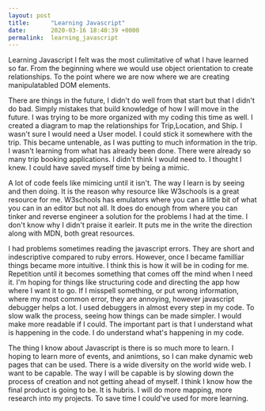 ```yaml
---
layout: post
title:      "Learning Javascript"
date:       2020-03-16 18:40:39 +0000
permalink:  learning_javascript
---
```



Learning Javascript I felt was the most culimitative of what I have learned so far. From the beginning where we would use object orientation to create relationships. To the point where we are now where we are creating manipulatabled DOM elements. 

There are things in the future, I didn't do well from that start but that I didn't do bad. Simply mistakes that build knowledge of how I will move in the future. I was trying to be more organized with my coding this time as well. I created a diagram to map the relationships for Trip,Location, and Ship. I wasn't sure I would need a User model. I could stick it somewhere with the trip. This became untenable, as I was putting to much information in the trip. I wasn't learning from what has already been done. There were already so many trip booking applications. I didn't think I would need to. I thought I knew. I could have saved myself time by being a mimic. 

A lot of code feels like mimicing until it isn't. The way I learn is by seeing and then doing. It is the reason why resource like W3schools is a great resource for me. W3schools has emulators where you can a little bit of what you can in an editor but not all. It does do enough from where you can tinker and reverse engineer a solution for the problems I had at the time. I don't know why I didn't praise it earleir. It puts me in the write the direction along with MDN, both great resources.

I had problems sometimes reading the javascript errors. They are short and indescriptive compared to ruby errors. However, once I became familliar things became more intuitive. I think this is how it will be in coding for me. Repetition until it becomes something that comes off the mind when I need it. I'm hoping for things like structuring code and directing the app how where I want it to go. If I misspell something, or put wrong information, where my most common error, they are annoying, however javascript debugger helps a lot. I used debuggers in almost every step in my code. To slow walk the process, seeing how things can be made simpler. I would make more readable if I could. The important part is that I understand what is happening in the code. I do understand what's happening in my code.

The thing I know about Javascript is there is so much more to learn. I hoping to learn more of events, and animtions, so I can make dynamic web pages that can be used. There is a wide diversity on the world wide web. I want to be capable. The way I will be capable is by slowing down the process of creation and not getting ahead of myself. I think I know how the final product is going to be. It is hubris. I will do more mapping, more research into my projects. To save time I could've used for more learning. 

